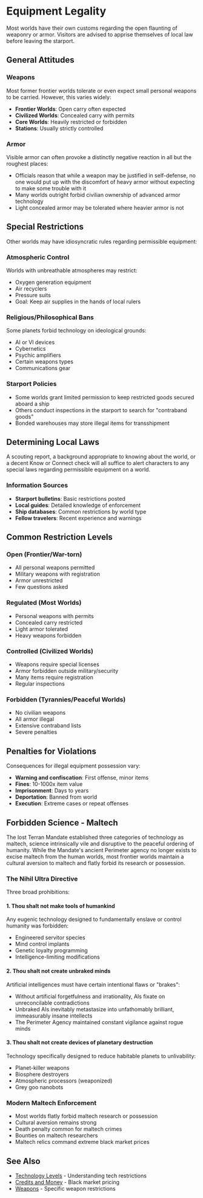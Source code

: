 # Equipment Legality

Most worlds have their own customs regarding the open flaunting of weaponry or armor. Visitors are advised to apprise themselves of local law before leaving the starport.

## General Attitudes

### Weapons
Most former frontier worlds tolerate or even expect small personal weapons to be carried. However, this varies widely:
- **Frontier Worlds**: Open carry often expected
- **Civilized Worlds**: Concealed carry with permits
- **Core Worlds**: Heavily restricted or forbidden
- **Stations**: Usually strictly controlled

### Armor
Visible armor can often provoke a distinctly negative reaction in all but the roughest places:
- Officials reason that while a weapon may be justified in self-defense, no one would put up with the discomfort of heavy armor without expecting to make some trouble with it
- Many worlds outright forbid civilian ownership of advanced armor technology
- Light concealed armor may be tolerated where heavier armor is not

## Special Restrictions

Other worlds may have idiosyncratic rules regarding permissible equipment:

### Atmospheric Control
Worlds with unbreathable atmospheres may restrict:
- Oxygen generation equipment
- Air recyclers
- Pressure suits
- Goal: Keep air supplies in the hands of local rulers

### Religious/Philosophical Bans
Some planets forbid technology on ideological grounds:
- AI or VI devices
- Cybernetics
- Psychic amplifiers
- Certain weapons types
- Communications gear

### Starport Policies
- Some worlds grant limited permission to keep restricted goods secured aboard a ship
- Others conduct inspections in the starport to search for "contraband goods"
- Bonded warehouses may store illegal items for transshipment

## Determining Local Laws

A scouting report, a background appropriate to knowing about the world, or a decent Know or Connect check will all suffice to alert characters to any special laws regarding permissible equipment on a world.

### Information Sources
- **Starport bulletins**: Basic restrictions posted
- **Local guides**: Detailed knowledge of enforcement
- **Ship databases**: Common restrictions by world type
- **Fellow travelers**: Recent experience and warnings

## Common Restriction Levels

### Open (Frontier/War-torn)
- All personal weapons permitted
- Military weapons with registration
- Armor unrestricted
- Few questions asked

### Regulated (Most Worlds)
- Personal weapons with permits
- Concealed carry restricted
- Light armor tolerated
- Heavy weapons forbidden

### Controlled (Civilized Worlds)
- Weapons require special licenses
- Armor forbidden outside military/security
- Many items require registration
- Regular inspections

### Forbidden (Tyrannies/Peaceful Worlds)
- No civilian weapons
- All armor illegal
- Extensive contraband lists
- Severe penalties

## Penalties for Violations

Consequences for illegal equipment possession vary:
- **Warning and confiscation**: First offense, minor items
- **Fines**: 10-1000x item value
- **Imprisonment**: Days to years
- **Deportation**: Banned from world
- **Execution**: Extreme cases or repeat offenses

## Forbidden Science - Maltech

The lost Terran Mandate established three categories of technology as maltech, science intrinsically vile and disruptive to the peaceful ordering of humanity. While the Mandate's ancient Perimeter agency no longer exists to excise maltech from the human worlds, most frontier worlds maintain a cultural aversion to maltech and flatly forbid its research or possession.

### The Nihil Ultra Directive

Three broad prohibitions:

#### 1. Thou shalt not make tools of humankind
Any eugenic technology designed to fundamentally enslave or control humanity was forbidden:
- Engineered servitor species
- Mind control implants
- Genetic loyalty programming
- Intelligence-limiting modifications

#### 2. Thou shalt not create unbraked minds
Artificial intelligences must have certain intentional flaws or "brakes":
- Without artificial forgetfulness and irrationality, AIs fixate on unreconcilable contradictions
- Unbraked AIs inevitably metastasize into unfathomably brilliant, immeasurably insane intellects
- The Perimeter Agency maintained constant vigilance against rogue minds

#### 3. Thou shalt not create devices of planetary destruction
Technology specifically designed to reduce habitable planets to unlivability:
- Planet-killer weapons
- Biosphere destroyers
- Atmospheric processors (weaponized)
- Grey goo nanobots

### Modern Maltech Enforcement
- Most worlds flatly forbid maltech research or possession
- Cultural aversion remains strong
- Death penalty common for maltech crimes
- Bounties on maltech researchers
- Maltech relics command extreme black market prices

## See Also
- [Technology Levels](technology-levels.md) - Understanding tech restrictions
- [Credits and Money](credits-and-money.md) - Black market pricing
- [Weapons](weapons/) - Specific weapon restrictions